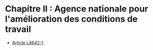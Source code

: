 # Chapitre II : Agence nationale pour l'amélioration des conditions de travail

* [Article L4642-1](./LEGIARTI000006903376.md)
